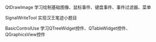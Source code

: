 QtDrawImage 学习绘制基础图像、鼠标事件、键盘事件、事件过滤器、菜单

SignalWriteTool 实现汉王笔迹小题目

BasicControlUse 学习QTreeWidget控件、QTableWidget控件、QGraphicsView控件

